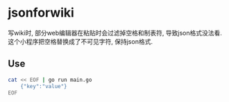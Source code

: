 # jsonforwiki

写wiki时, 部分web编辑器在粘贴时会过滤掉空格和制表符, 导致json格式没法看. 这个小程序把空格替换成了不可见字符, 保持json格式.

## Use

```bash
cat << EOF | go run main.go
    {"key":"value"}
EOF
```